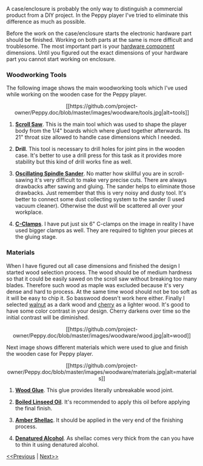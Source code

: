A case/enclosure is probably the only way to distinguish a commercial product from a DIY project. In the Peppy player I've tried to eliminate this difference as much as possible.

Before the work on the case/enclosure starts the electronic hardware part should be finished. Working on both parts at the same is more difficult and troublesome. The most important part is your [hardware component](https://github.com/project-owner/Peppy.doc/wiki/Hardware) dimensions. Until you figured out the exact dimensions of your hardware part you cannot start working on enclosure. 

### Woodworking Tools
The following image shows the main woodworking tools which I've used while working on the wooden case for the Peppy player.
<p align="center">
[[https://github.com/project-owner/Peppy.doc/blob/master/images/woodware/tools.jpg|alt=tools]]
</p>

1. [**Scroll Saw**](http://www.woodcraft.com/product/158383P/excalibur-21-scroll-saw-promo-package.aspx). This is the main tool which was used to shape the player body from the 1/4" boards which where glued together afterwards. Its 21" throat size allowed to handle case dimensions which I needed.

2. **Drill**. This tool is necessary to drill holes for joint pins in the wooden case. It's better to use a drill press for this task as it provides more stability but this kind of drill works fine as well.

3. [**Oscillating Spindle Sander**](http://www.amazon.com/gp/product/B00LPFIPPQ). No matter how skillful you are in scroll-sawing it's very difficult to make very precise cuts. There are always drawbacks after sawing and gluing. The sander helps to eliminate those drawbacks. Just remember that this is very noisy and dusty tool. It's better to connect some dust collecting system to the sander (I used vacuum cleaner). Otherwise the dust will be scattered all over your workplace.

4. [**C-Clamps**](http://www.amazon.com/gp/product/B000NY6QO2). I have put just six 6" C-clamps on the image in reality I have used bigger clamps as well. They are required to tighten your pieces at the gluing stage.

### Materials
When I have figured out all case dimensions and finished the design I started wood selection process. The wood should be of medium hardness so that it could be easily sawed on the scroll saw without breaking too many blades. Therefore such wood as maple was excluded because it's very dense and hard to process. At the same time wood should not be too soft as it will be easy to chip it. So basswood doesn't work here either. Finally I selected [walnut](http://www.ebay.com/itm/Packages-of-Kiln-Dried-Premium-Black-Walnut-Thin-Lumber-/380809632534) as a dark wood and [cherry](http://www.ebay.com/itm/Packages-of-Kiln-Dried-Premium-Cherry-Thin-Lumber-/251467912348) as a lighter wood. It's good to have some color contrast in your design. Cherry darkens over time so the initial contrast will be diminished.

<p align="center">
[[https://github.com/project-owner/Peppy.doc/blob/master/images/woodware/wood.jpg|alt=wood]]
</p>

Next image shows different materials which were used to glue and finish the wooden case for Peppy player.
<p align="center">
[[https://github.com/project-owner/Peppy.doc/blob/master/images/woodware/materials.jpg|alt=materials]]
</p>

1. [**Wood Glue**](http://www.amazon.com/gp/product/B0000223UR?keywords=titebond%20II&qid=1456695105&ref_=sr_1_1&sr=8-1). This glue provides literally unbreakable wood joint.

2. [**Boiled Linseed Oil**](http://www.amazon.com/Klean-Strip-Green-QLO45-Linseed-1-Quart/dp/B000I199FS). It's recommended to apply this oil before applying the final finish.

3. [**Amber Shellac**](http://www.amazon.com/Rust-Oleum-Zinsser-704H-1-Quart-Shellac/dp/B002KR0HEA). It should be applied in the very end of the finishing process.

4. [**Denatured Alcohol**](http://www.amazon.com/Klean-Strip-QSL26-Denatured-Alcohol-Quart/dp/B000SL3S6Y). As shellac comes very thick from the can you have to thin it using denatured alcohol.

[<<Previous](https://github.com/project-owner/Peppy.doc/wiki/Resolution) | [Next>>](https://github.com/project-owner/Peppy.doc/wiki/Design)